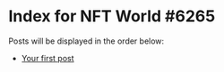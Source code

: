 # Index for NFT World #6265
Posts will be displayed in the order below:

- [Your first post](./001-first.md)

